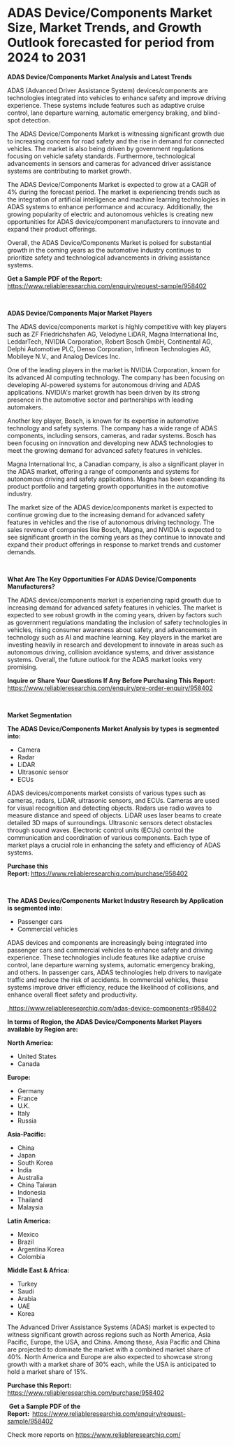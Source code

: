 <p><h1>ADAS Device/Components Market Size, Market Trends, and Growth Outlook forecasted for period from 2024 to 2031</h1></p><p><strong>ADAS Device/Components Market Analysis and Latest Trends</strong></p>
<p><p>ADAS (Advanced Driver Assistance System) devices/components are technologies integrated into vehicles to enhance safety and improve driving experience. These systems include features such as adaptive cruise control, lane departure warning, automatic emergency braking, and blind-spot detection.</p><p>The ADAS Device/Components Market is witnessing significant growth due to increasing concern for road safety and the rise in demand for connected vehicles. The market is also being driven by government regulations focusing on vehicle safety standards. Furthermore, technological advancements in sensors and cameras for advanced driver assistance systems are contributing to market growth.</p><p>The ADAS Device/Components Market is expected to grow at a CAGR of 4% during the forecast period. The market is experiencing trends such as the integration of artificial intelligence and machine learning technologies in ADAS systems to enhance performance and accuracy. Additionally, the growing popularity of electric and autonomous vehicles is creating new opportunities for ADAS device/component manufacturers to innovate and expand their product offerings.</p><p>Overall, the ADAS Device/Components Market is poised for substantial growth in the coming years as the automotive industry continues to prioritize safety and technological advancements in driving assistance systems.</p></p>
<p><strong>Get a Sample PDF of the Report:&nbsp;</strong> <a href="https://www.reliableresearchiq.com/enquiry/request-sample/958402">https://www.reliableresearchiq.com/enquiry/request-sample/958402</a></p>
<p>&nbsp;</p>
<p><strong>ADAS Device/Components Major Market Players</strong></p>
<p><p>The ADAS device/components market is highly competitive with key players such as ZF Friedrichshafen AG, Velodyne LiDAR, Magna International Inc, LeddarTech, NVIDIA Corporation, Robert Bosch GmbH, Continental AG, Delphi Automotive PLC, Denso Corporation, Infineon Technologies AG, Mobileye N.V., and Analog Devices Inc.</p><p>One of the leading players in the market is NVIDIA Corporation, known for its advanced AI computing technology. The company has been focusing on developing AI-powered systems for autonomous driving and ADAS applications. NVIDIA's market growth has been driven by its strong presence in the automotive sector and partnerships with leading automakers.</p><p>Another key player, Bosch, is known for its expertise in automotive technology and safety systems. The company has a wide range of ADAS components, including sensors, cameras, and radar systems. Bosch has been focusing on innovation and developing new ADAS technologies to meet the growing demand for advanced safety features in vehicles.</p><p>Magna International Inc, a Canadian company, is also a significant player in the ADAS market, offering a range of components and systems for autonomous driving and safety applications. Magna has been expanding its product portfolio and targeting growth opportunities in the automotive industry.</p><p>The market size of the ADAS device/components market is expected to continue growing due to the increasing demand for advanced safety features in vehicles and the rise of autonomous driving technology. The sales revenue of companies like Bosch, Magna, and NVIDIA is expected to see significant growth in the coming years as they continue to innovate and expand their product offerings in response to market trends and customer demands.</p></p>
<p>&nbsp;</p>
<p><strong>What Are The Key Opportunities For ADAS Device/Components Manufacturers?</strong></p>
<p><p>The ADAS device/components market is experiencing rapid growth due to increasing demand for advanced safety features in vehicles. The market is expected to see robust growth in the coming years, driven by factors such as government regulations mandating the inclusion of safety technologies in vehicles, rising consumer awareness about safety, and advancements in technology such as AI and machine learning. Key players in the market are investing heavily in research and development to innovate in areas such as autonomous driving, collision avoidance systems, and driver assistance systems. Overall, the future outlook for the ADAS market looks very promising.</p></p>
<p><strong>Inquire or Share Your Questions If Any Before Purchasing This Report:</strong> <a href="https://www.reliableresearchiq.com/enquiry/pre-order-enquiry/958402">https://www.reliableresearchiq.com/enquiry/pre-order-enquiry/958402</a></p>
<p>&nbsp;</p>
<p><strong>Market Segmentation</strong></p>
<p><strong>The ADAS Device/Components Market Analysis by types is segmented into:</strong></p>
<p><ul><li>Camera</li><li>Radar</li><li>LiDAR</li><li>Ultrasonic sensor</li><li>ECUs</li></ul></p>
<p><p>ADAS devices/components market consists of various types such as cameras, radars, LiDAR, ultrasonic sensors, and ECUs. Cameras are used for visual recognition and detecting objects. Radars use radio waves to measure distance and speed of objects. LiDAR uses laser beams to create detailed 3D maps of surroundings. Ultrasonic sensors detect obstacles through sound waves. Electronic control units (ECUs) control the communication and coordination of various components. Each type of market plays a crucial role in enhancing the safety and efficiency of ADAS systems.</p></p>
<p><strong>Purchase this Report:&nbsp;</strong><a href="https://www.reliableresearchiq.com/purchase/958402">https://www.reliableresearchiq.com/purchase/958402</a></p>
<p>&nbsp;</p>
<p><strong>The ADAS Device/Components Market Industry Research by Application is segmented into:</strong></p>
<p><ul><li>Passenger cars</li><li>Commercial vehicles</li></ul></p>
<p><p>ADAS devices and components are increasingly being integrated into passenger cars and commercial vehicles to enhance safety and driving experience. These technologies include features like adaptive cruise control, lane departure warning systems, automatic emergency braking, and others. In passenger cars, ADAS technologies help drivers to navigate traffic and reduce the risk of accidents. In commercial vehicles, these systems improve driver efficiency, reduce the likelihood of collisions, and enhance overall fleet safety and productivity.</p></p>
<p><a href="https://www.reliableresearchiq.com/adas-device-components-r958402">&nbsp;https://www.reliableresearchiq.com/adas-device-components-r958402</a></p>
<p><strong>In terms of Region, the ADAS Device/Components Market Players available by Region are:</strong></p>
<p>
    <p> <strong> North America: </strong>
        <ul>
            <li>United States</li>
            <li>Canada</li>
        </ul>
        </p> 
    <p> <strong> Europe: </strong>
        <ul>
            <li>Germany</li>
            <li>France</li>
            <li>U.K.</li>
            <li>Italy</li>
            <li>Russia</li>
        </ul>
        </p> 
    <p> <strong> Asia-Pacific: </strong>
        <ul>
            <li>China</li>
            <li>Japan</li>
            <li>South Korea</li>
            <li>India</li>
            <li>Australia</li>
            <li>China Taiwan</li>
            <li>Indonesia</li>
            <li>Thailand</li>
            <li>Malaysia</li>
        </ul>
        </p> 
    <p> <strong> Latin America: </strong>
        <ul>
            <li>Mexico</li>
            <li>Brazil</li>
            <li>Argentina Korea</li>
            <li>Colombia</li>
        </ul>
        </p> 
    <p> <strong> Middle East & Africa: </strong>
        <ul>
            <li>Turkey</li>
            <li>Saudi</li>
            <li>Arabia</li>
            <li>UAE</li>
            <li>Korea</li>
        </ul>
    </p>
    </p>
<p><p>The Advanced Driver Assistance Systems (ADAS) market is expected to witness significant growth across regions such as North America, Asia Pacific, Europe, the USA, and China. Among these, Asia Pacific and China are projected to dominate the market with a combined market share of 40%. North America and Europe are also expected to showcase strong growth with a market share of 30% each, while the USA is anticipated to hold a market share of 15%.</p></p>
<p><strong>Purchase this Report: </strong><a href="https://www.reliableresearchiq.com/purchase/958402">https://www.reliableresearchiq.com/purchase/958402</a></p>
<p>&nbsp;<strong>Get a Sample PDF of the Report:&nbsp;&nbsp;</strong><a href="https://www.reliableresearchiq.com/enquiry/request-sample/958402">https://www.reliableresearchiq.com/enquiry/request-sample/958402</a></p>
<p><strong></strong></p>
<p>Check more reports on <a href="https://www.reliableresearchiq.com/">https://www.reliableresearchiq.com/</a></p>